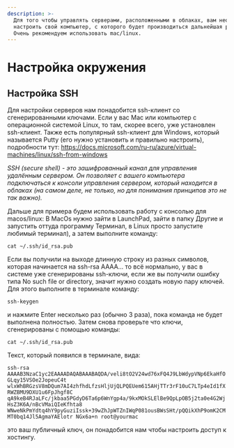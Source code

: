 ```yaml
---
description: >-
  Для того чтобы управлять серверами, расположенными в облаках, вам необходимо
  настроить свой компьютер, с которого будет производиться дальнейшая работа.
  Очень рекомендуем использовать mac/linux.
---
```


# Настройка окружения

## Настройка SSH

Для настройки серверов нам понадобится ssh-клиент со сгенерированными ключами. Если у вас Mac или компьютер с операционной системой Linux, то там, скорее всего, уже установлен ssh-клиент. Также есть популярный ssh-клиент для Windows, который называется Putty (его нужно установить и правильно настроить), подробности тут: https://docs.microsoft.com/ru-ru/azure/virtual-machines/linux/ssh-from-windows

_SSH (secure shell) - это зашифрованный канал для управления удалённым сервером. Он позволяет с вашего компьютера подключаться к консоли управления сервером, который находится в облаках (на самом деле, не только, но для понимания принципов это не так важно)._

Дальше для примера будем использовать работу с консолью для macos/linux: В MacOs нужно зайти в LaunchPad, зайти в папку Другие и запустить оттуда программу Терминал, в Linux просто запустите любимый терминал), а затем выполните команду:

`cat ~/.ssh/id_rsa.pub`

Если вы получили на выходе длинную строку из разных символов, которая начинается на ssh-rsa AAAA… то всё нормально, у вас в системе уже сгенерированы ssh-ключи, если же вы получили ошибку типа No such file or directory, значит нужно создать новую пару ключей. Для этого выполните в терминале команду:

&#x20;`ssh-keygen`

и нажмите Enter несколько раз (обычно 3 раза), пока команда не будет выполнена полностью. Затем снова проверьте что ключи, сгенерированы с помощью команды:

`cat ~/.ssh/id_rsa.pub`

Текст, который появился в терминале, вида:

`ssh-rsa AAAAB3NzaC1yc2EAAAADAQABAAABAQDA/veli8tO2V24wd76xFQ4J9LbWdypVNp6EkaHfOGLqy15VSOe2JopeuC4t wlxWhBRGzsV8mDQum7AI4zhfhdLfzsHljUjQLPQEUem615AHjTTr3rF10uC7LTp4eId1fXRWZBMU9DXU1u6FpJhgf8C qA9keB4RJaLFc/jkbaa5PGdyD6Ta6p6WnYgp4a/9kxMOkSLElBe9QpLpOB5j2ta0e4G2WjHsZ3K6A/nBcVMaiQIeKfhta8 WNweNkPmYdtq4hY9pyGuziIssk+39wZhJpWTZnIWqP081ousBWsSHt/pQQikXhP9omK2CMMT0bq14Jl5AgmaYAElotr NGx6a+n root@yourmac`

это ваш публичный ключ, он понадобится нам чтобы настроить доступ к хостингу.
